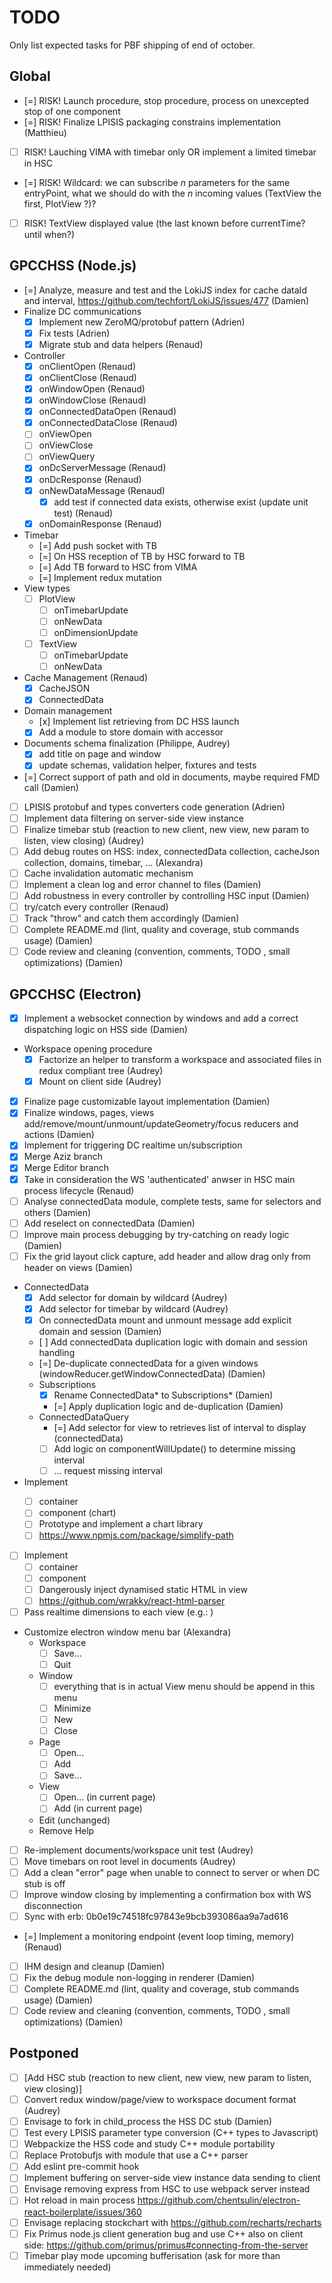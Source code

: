 # TODO

Only list expected tasks for PBF shipping of end of october.

## Global

* [=] RISK! Launch procedure, stop procedure, process on unexcepted stop of one component
* [=] RISK! Finalize LPISIS packaging constrains implementation (Matthieu)
* [ ] RISK! Lauching VIMA with timebar only OR implement a limited timebar in HSC
* [=] RISK! Wildcard: we can subscribe *n* parameters for the same entryPoint, what we should do with the *n* incoming values (TextView the first, PlotView ?)?
* [ ] RISK! TextView displayed value (the last known before currentTime? until when?)

## GPCCHSS (Node.js)

* [=] Analyze, measure and test and the LokiJS index for cache dataId and interval, https://github.com/techfort/LokiJS/issues/477 (Damien)
* Finalize DC communications
  - [x] Implement new ZeroMQ/protobuf pattern (Adrien)
  - [x] Fix tests (Adrien)
  - [x] Migrate stub and data helpers (Renaud)
* Controller
  * [x] onClientOpen (Renaud)
  * [x] onClientClose (Renaud)
  * [x] onWindowOpen (Renaud)
  * [x] onWindowClose (Renaud)
  * [x] onConnectedDataOpen (Renaud)
  * [x] onConnectedDataClose (Renaud)
  * [ ] onViewOpen
  * [ ] onViewClose
  * [ ] onViewQuery
  * [x] onDcServerMessage (Renaud)
  * [x] onDcResponse (Renaud)
  * [x] onNewDataMessage (Renaud)
    - [x] add test if connected data exists, otherwise exist (update unit test) (Renaud)
  * [x] onDomainResponse (Renaud)
* Timebar
  * [=] Add push socket with TB
  * [=] On HSS reception of TB by HSC forward to TB
  * [=] Add TB forward to HSC from VIMA
  * [=] Implement redux mutation
* View types
  * [ ] PlotView
    - [ ] onTimebarUpdate
    - [ ] onNewData
    - [ ] onDimensionUpdate
  * [ ] TextView
    - [ ] onTimebarUpdate
    - [ ] onNewData
* Cache Management (Renaud)
  - [x] CacheJSON
  - [x] ConnectedData
* Domain management
  - [x] Implement list retrieving from DC HSS launch
  - [x] Add a module to store domain with accessor
* Documents schema finalization (Philippe, Audrey)
  - [x] add title on page and window
  - [x] update schemas, validation helper, fixtures and tests
* [=] Correct support of path and oId in documents, maybe required FMD call (Damien)
* [ ] LPISIS protobuf and types converters code generation (Adrien)
* [ ] Implement data filtering on server-side view instance
* [ ] Finalize timebar stub (reaction to new client, new view, new param to listen, view closing) (Audrey)
* [ ] Add debug routes on HSS: index, connectedData collection, cacheJson collection, domains, timebar, ... (Alexandra)
* [ ] Cache invalidation automatic mechanism
* [ ] Implement a clean log and error channel to files (Damien)
* [ ] Add robustness in every controller by controlling HSC input (Damien)
* [ ] try/catch every controller (Renaud)
* [ ] Track "throw" and catch them accordingly (Damien)
* [ ] Complete README.md (lint, quality and coverage, stub  commands usage) (Damien)
* [ ] Code review and cleaning (convention, comments, TODO , small optimizations) (Damien)

## GPCCHSC (Electron)

* [x] Implement a websocket connection by windows and add a correct dispatching logic on HSS side (Damien)
* Workspace opening procedure
  - [x] Factorize an helper to transform a workspace and associated files in redux compliant tree (Audrey)
  - [x] Mount on client side (Audrey)
* [x] Finalize page customizable layout implementation (Damien)
* [x] Finalize windows, pages, views add/remove/mount/unmount/updateGeometry/focus reducers and actions (Damien)
* [x] Implement <ConnectedDataContainer/> for triggering DC realtime un/subscription
* [x] Merge Aziz branch
* [x] Merge Editor branch
* [x] Take in consideration the WS 'authenticated' anwser in HSC main process lifecycle (Renaud)
* [ ] Analyse connectedData module, complete tests, same for selectors and others (Damien) 
* [ ] Add reselect on connectedData (Damien) 
* [ ] Improve main process debugging by try-catching on ready logic (Damien)
* [ ] Fix the grid layout click capture, add header and allow drag only from header on views (Damien)
* ConnectedData
  - [x] Add selector for domain by wildcard (Audrey)
  - [x] Add selector for timebar by wildcard (Audrey)
  - [x] On connectedData mount and unmount message add explicit domain and session (Damien)
  - [ ] Add connectedData duplication logic with domain and session handling
  - [=] De-duplicate connectedData for a given windows (windowReducer.getWindowConnectedData) (Damien)
  - Subscriptions
    - [x] Rename ConnectedData* to Subscriptions* (Damien)
    - [=] Apply duplication logic and de-duplication (Damien)
  - ConnectedDataQuery
    - [=] Add selector for view to retrieves list of interval to display (connectedData)  
    - [ ] Add logic on componentWillUpdate() to determine missing interval
    - [ ] ... request missing interval
* Implement <PlotView/>
  - [ ] container
  - [ ] component (chart)
  - [ ] Prototype and implement a chart library
  - [ ] https://www.npmjs.com/package/simplify-path
* [ ] Implement <TextView/>
  - [ ] container
  - [ ] component
  - [ ] Dangerously inject dynamised static HTML in view
  - [ ] https://github.com/wrakky/react-html-parser
* [ ] Pass realtime dimensions to each view (e.g.: <WithProvider/>)
* Customize electron window menu bar (Alexandra)
  - Workspace
    - [ ] Save...
    - [ ] Quit
  - Window
    - [ ] everything that is in actual View menu should be append in this menu
    - [ ] Minimize
    - [ ] New
    - [ ] Close
  - Page
    - [ ] Open...
    - [ ] Add
    - [ ] Save...
  - View
    - [ ] Open... (in current page)
    - [ ] Add (in current page)
  - Edit (unchanged)
  - Remove Help
* [ ] Re-implement documents/workspace unit test (Audrey)
* [ ] Move timebars on root level in documents (Audrey)
* [ ] Add a clean "error" page when unable to connect to server or when DC stub is off
* [ ] Improve window closing by implementing a confirmation box with WS disconnection
* [ ] Sync with erb: 0b0e19c74518fc97843e9bcb393086aa9a7ad616
* [=] Implement a monitoring endpoint (event loop timing, memory) (Renaud)
* [ ] IHM design and cleanup (Damien)
* [ ] Fix the debug module non-logging in renderer (Damien)
* [ ] Complete README.md (lint, quality and coverage, stub  commands usage) (Damien)
* [ ] Code review and cleaning (convention, comments, TODO , small optimizations) (Damien)

## Postponed

* [ ] [Add HSC stub (reaction to new client, new view, new param to listen, view closing)]
* [ ] Convert redux window/page/view to workspace document format (Audrey)
* [ ] Envisage to fork in child_process the HSS DC stub (Damien)
* [ ] Test every LPISIS parameter type conversion (C++ types to Javascript)
* [ ] Webpackize the HSS code and study C++ module portability
* [ ] Replace Protobufjs with module that use a C++ parser
* [ ] Add eslint pre-commit hook
* [ ] Implement buffering on server-side view instance data sending to client
* [ ] Envisage removing express from HSC to use webpack server instead
* [ ] Hot reload in main process https://github.com/chentsulin/electron-react-boilerplate/issues/360
* [ ] Envisage replacing stockchart with https://github.com/recharts/recharts
* [ ] Fix Primus node.js client generation bug and use C++ also on client side: https://github.com/primus/primus#connecting-from-the-server
* [ ] Timebar play mode upcoming bufferisation (ask for more than immediately needed)